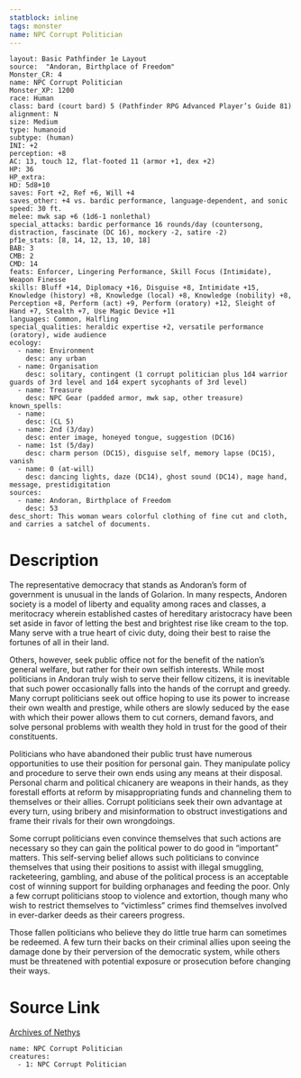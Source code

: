 ```yaml
---
statblock: inline
tags: monster
name: NPC Corrupt Politician
---
```

```statblock
layout: Basic Pathfinder 1e Layout
source:  "Andoran, Birthplace of Freedom"
Monster_CR: 4
name: NPC Corrupt Politician
Monster_XP: 1200
race: Human
class: bard (court bard) 5 (Pathfinder RPG Advanced Player’s Guide 81)
alignment: N
size: Medium
type: humanoid
subtype: (human)
INI: +2
perception: +8
AC: 13, touch 12, flat-footed 11 (armor +1, dex +2)
HP: 36
HP_extra: 
HD: 5d8+10
saves: Fort +2, Ref +6, Will +4
saves_other: +4 vs. bardic performance, language-dependent, and sonic
speed: 30 ft.
melee: mwk sap +6 (1d6-1 nonlethal)
special_attacks: bardic performance 16 rounds/day (countersong, distraction, fascinate (DC 16), mockery -2, satire -2)
pf1e_stats: [8, 14, 12, 13, 10, 18]
BAB: 3
CMB: 2
CMD: 14
feats: Enforcer, Lingering Performance, Skill Focus (Intimidate), Weapon Finesse
skills: Bluff +14, Diplomacy +16, Disguise +8, Intimidate +15, Knowledge (history) +8, Knowledge (local) +8, Knowledge (nobility) +8, Perception +8, Perform (act) +9, Perform (oratory) +12, Sleight of Hand +7, Stealth +7, Use Magic Device +11
languages: Common, Halfling
special_qualities: heraldic expertise +2, versatile performance (oratory), wide audience
ecology:
  - name: Environment
    desc: any urban
  - name: Organisation
    desc: solitary, contingent (1 corrupt politician plus 1d4 warrior guards of 3rd level and 1d4 expert sycophants of 3rd level)
  - name: Treasure
    desc: NPC Gear (padded armor, mwk sap, other treasure)
known_spells:
  - name:
    desc: (CL 5)
  - name: 2nd (3/day)
    desc: enter image, honeyed tongue, suggestion (DC16)
  - name: 1st (5/day)
    desc: charm person (DC15), disguise self, memory lapse (DC15), vanish
  - name: 0 (at-will)
    desc: dancing lights, daze (DC14), ghost sound (DC14), mage hand, message, prestidigitation
sources:
  - name: Andoran, Birthplace of Freedom
    desc: 53
desc_short: This woman wears colorful clothing of fine cut and cloth, and carries a satchel of documents.
```
# Description
The representative democracy that stands as Andoran’s form of government is unusual in the lands of Golarion. In many respects, Andoren society is a model of liberty and equality among races and classes, a meritocracy wherein established castes of hereditary aristocracy have been set aside in favor of letting the best and brightest rise like cream to the top. Many serve with a true heart of civic duty, doing their best to raise the fortunes of all in their land.

Others, however, seek public office not for the benefit of the nation’s general welfare, but rather for their own selfish interests. While most politicians in Andoran truly wish to serve their fellow citizens, it is inevitable that such power occasionally falls into the hands of the corrupt and greedy. Many corrupt politicians seek out office hoping to use its power to increase their own wealth and prestige, while others are slowly seduced by the ease with which their power allows them to cut corners, demand favors, and solve personal problems with wealth they hold in trust for the good of their constituents.

Politicians who have abandoned their public trust have numerous opportunities to use their position for personal gain. They manipulate policy and procedure to serve their own ends using any means at their disposal. Personal charm and political chicanery are weapons in their hands, as they forestall efforts at reform by misappropriating funds and channeling them to themselves or their allies. Corrupt politicians seek their own advantage at every turn, using bribery and misinformation to obstruct investigations and frame their rivals for their own wrongdoings.

Some corrupt politicians even convince themselves that such actions are necessary so they can gain the political power to do good in “important” matters. This self-serving belief allows such politicians to convince themselves that using their positions to assist with illegal smuggling, racketeering, gambling, and abuse of the political process is an acceptable cost of winning support for building orphanages and feeding the poor. Only a few corrupt politicians stoop to violence and extortion, though many who wish to restrict themselves to “victimless” crimes find themselves involved in ever-darker deeds as their careers progress.

Those fallen politicians who believe they do little true harm can sometimes be redeemed. A few turn their backs on their criminal allies upon seeing the damage done by their perversion of the democratic system, while others must be threatened with potential exposure or prosecution before changing their ways.
# Source Link
[Archives of Nethys](https://aonprd.com/NPCDisplay.aspx?ItemName=Corrupt%20Politician)
```encounter-table
name: NPC Corrupt Politician
creatures:
  - 1: NPC Corrupt Politician
```
